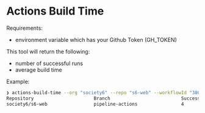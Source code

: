 # Actions Build Time

Requirements:
- environment variable which has your Github Token (GH_TOKEN)

This tool will return the following:
- number of successful runs
- average build time

Example:
```bash
❯ actions-build-time --org "society6" --repo "s6-web" --workflowId "38035010" --branch "pipeline-actions"
Repository                      Branch                          Successful Runs         Average Build Time
society6/s6-web                 pipeline-actions                4                       9m19s

```